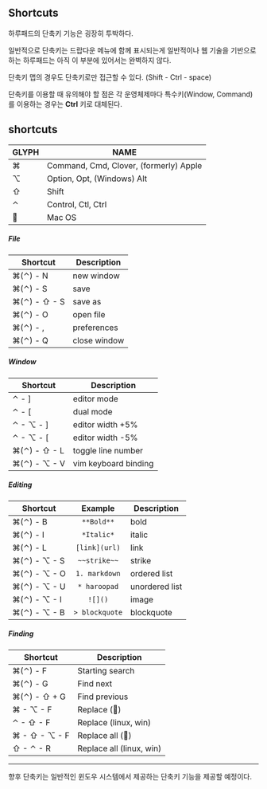 ## Shortcuts

하루패드의 단축키 기능은 굉장히 투박하다. 

일반적으로 단축키는 드랍다운 메뉴에 함께 표시되는게 일반적이나 웹 기술을 기반으로 하는 하루패드는 아직 이 부분에 있어서는 완벽하지 않다.

단축키 맵의 경우도 단축키로만 접근할 수 있다.
(Shift - Ctrl - space)

단축키를 이용할 때 유의해야 할 점은 각 운영체제마다 특수키(Window, Command) 를 이용하는 경우는 **Ctrl** 키로 대체된다.


## shortcuts

GLYPH    | NAME
---------|----------------------------------------
&#8984;  | Command, Cmd, Clover, (formerly) Apple
&#8997;  | Option, Opt, (Windows) Alt
&#8679;  | Shift
&#8963;  | Control, Ctl, Ctrl
&#63743; | Mac OS

##### File

Shortcut                       | Description
-------------------------------|-------------------
&#8984;(&#8963;) - N           | new window
&#8984;(&#8963;) - S           | save
&#8984;(&#8963;) - &#8679; - S | save as
&#8984;(&#8963;) - O           | open file
&#8984;(&#8963;) - ,           | preferences
&#8984;(&#8963;) - Q           | close window

##### Window
Shortcut                       | Description
-------------------------------|-------------------
&#8963; - ]                    | editor mode
&#8963; - [                    | dual mode
&#8963; - &#8997; - ]          | editor width +5%
&#8963; - &#8997; - [          | editor width -5%
&#8984;(&#8963;) - &#8679; - L | toggle line number
&#8984;(&#8963;) - &#8997; - V | vim keyboard binding

##### Editing
Shortcut                       | Example        | Description
-------------------------------|:--------------:|-------------------
&#8984;(&#8963;) - B           | `**Bold**`     | bold
&#8984;(&#8963;) - I           | `*Italic*`     | italic
&#8984;(&#8963;) - L           | `[link](url)`  | link
&#8984;(&#8963;) - &#8997; - S | `~~strike~~`   | strike
&#8984;(&#8963;) - &#8997; - O | `1. markdown`  | ordered list
&#8984;(&#8963;) - &#8997; - U | `* haroopad`   | unordered list
&#8984;(&#8963;) - &#8997; - I | `![]()`        | image
&#8984;(&#8963;) - &#8997; - B | `> blockquote` | blockquote

##### Finding
Shortcut                        | Description
--------------------------------|-------------------
&#8984;(&#8963;) - F            | Starting search
&#8984;(&#8963;) - G            | Find next
&#8984;(&#8963;) - &#8679; + G  | Find previous
&#8984; - &#8997; - F           | Replace (&#63743;)
&#8963; - &#8679; - F           | Replace (linux, win)
&#8984; - &#8679; - &#8997; - F | Replace all (&#63743;)
&#8679; - &#8963; - R           | Replace all (linux, win)

---

향후 단축키는 일반적인 윈도우 시스템에서 제공하는 단축키 기능을 제공할 예정이다.
